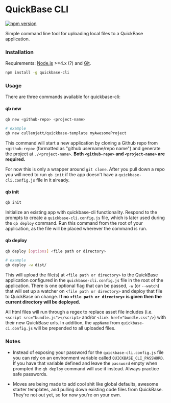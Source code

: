 # QuickBase CLI
[![npm version](https://badge.fury.io/js/quickbase-cli.svg)](https://badge.fury.io/js/quickbase-cli)

Simple command line tool for uploading local files to a QuickBase application.

### Installation
Requirements: [Node.js](https://nodejs.org/en/) >=4.x (?) and [Git](https://git-scm.com/).

```bash
npm install -g quickbase-cli
```

### Usage
There are three commands available for quickbase-cli:

#### qb new
```bash
qb new <github-repo> <project-name>

# example
qb new cullenjett/quickbase-template myAwesomeProject
```

This command will start a new application by cloning a Github repo from `<github-repo>` (formatted as "github username/repo name") and generate the project at `./<project-name>`. **Both `<github-repo>` and `<project-name>` are required.**

For now this is only a wrapper around `git clone`. After you pull down a repo you will need to run `qb init` if the app doesn't have a `quickbase-cli.config.js` file in it already.

#### qb init
```bash
qb init
```

Initialize an existing app with quickbase-cli functionality. Respond to the prompts to create a `quickbase-cli.config.js` file, which is later used during the `qb deploy` command. Run this command from the root of your application, as the file will be placed wherever the command is run.

#### qb deploy
```bash
qb deploy [options] <file path or directory>

# example
qb deploy -w dist/
```

This will upload the file(s) at `<file path or directory>` to the QuickBase application configured in the `quickbase-cli.config.js` file in the root of the application. There is one optional flag that can be passed, `-w` (or `--watch`) that will set up a watcher on `<file path or directory>` and deploy that file to QuickBase on change. **If no `<file path or directory>` is given then the current directory will be deployed.**

All html files will run through a regex to replace asset file includes (i.e. `<script src="bundle.js"></script>` and/or `<link href="bundle.css"/>`) with their new QuickBase urls. In addition, the `appName` from `quickbase-ci.config.js` will be prepended to all uploaded files.

### Notes

* Instead of exposing your password for the `quickbase-cli.config.js` file you can rely on an environment variable called `QUICKBASE_CLI_PASSWORD`. If you have that variable defined and leave the `password` empty when prompted the `qb deploy` command will use it instead. Always practice safe passwords.

* Moves are being made to add cool shit like global defaults, awesome starter templates, and pulling down existing code files from QuickBase. They're not out yet, so for now you're on your own.